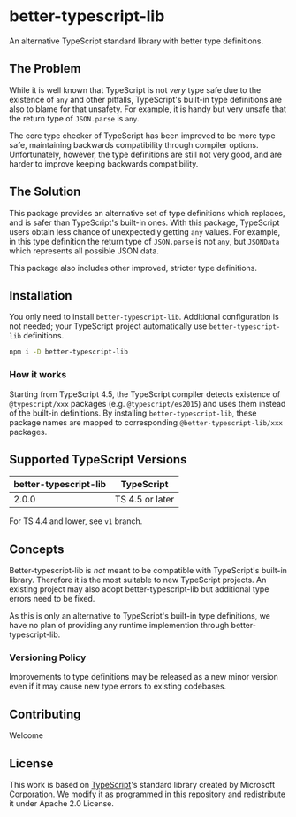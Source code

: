 # better-typescript-lib

An alternative TypeScript standard library with better type definitions.

## The Problem

While it is well known that TypeScript is not _very_ type safe due to the existence of `any` and other pitfalls, TypeScript's built-in type definitions are also to blame for that unsafety. For example, it is handy but very unsafe that the return type of `JSON.parse` is `any`.

The core type checker of TypeScript has been improved to be more type safe, maintaining backwards compatibility through compiler options. Unfortunately, however, the type definitions are still not very good, and are harder to improve keeping backwards compatibility.

## The Solution

This package provides an alternative set of type definitions which replaces, and is safer than TypeScript's built-in ones. With this package, TypeScript users obtain less chance of unexpectedly getting `any` values. For example, in this type definition the return type of `JSON.parse` is not `any`, but `JSONData` which represents all possible JSON data.

This package also includes other improved, stricter type definitions.

## Installation

You only need to install `better-typescript-lib`. Additional configuration is not needed; your TypeScript project automatically use `better-typescript-lib` definitions.

```sh
npm i -D better-typescript-lib
```

### How it works

Starting from TypeScript 4.5, the TypeScript compiler detects existence of `@typescript/xxx` packages (e.g. `@typescript/es2015`) and uses them instead of the built-in definitions. By installing `better-typescript-lib`, these package names are mapped to corresponding `@better-typescript-lib/xxx` packages.

## Supported TypeScript Versions

| better-typescript-lib | TypeScript      |
| --------------------- | --------------- |
| 2.0.0                 | TS 4.5 or later |

For TS 4.4 and lower, see `v1` branch.

## Concepts

Better-typescript-lib is _not_ meant to be compatible with TypeScript's built-in library. Therefore it is the most suitable to new TypeScript projects. An existing project may also adopt better-typescript-lib but additional type errors need to be fixed.

As this is only an alternative to TypeScript's built-in type definitions, we have no plan of providing any runtime implemention through better-typescript-lib.

### Versioning Policy

Improvements to type definitions may be released as a new minor version even if it may cause new type errors to existing codebases.

## Contributing

Welcome

## License

This work is based on [TypeScript](https://github.com/microsoft/TypeScript)'s standard library created by Microsoft Corporation. We modify it as programmed in this repository and redistribute it under Apache 2.0 License.
